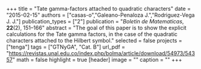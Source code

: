 +++
title = "Tate gamma-factors attached to quadratic characters"
date = "2015-02-15"
authors = ["casas-o","Galeano-Penaloza J.","Rodriguez-Vega J. J."]
publication_types = ["2"]
publication = "*Boletin de Matematicas*, **22**(2), 151–166"
abstract = "The goal of this paper is to show the explicit calculations for the Tate gamma factors, in the case of the quadratic characters attached to the Hilbert symbol."
selected = false
projects = ["tenga"]
tags = ["GTNyGA", "Cat. B"]
url_pdf = "https://revistas.unal.edu.co/index.php/bolma/article/download/54973/54357"
math = false
highlight = true
[header]
image = ""
caption = ""
+++

